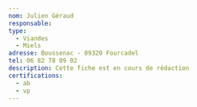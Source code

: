 ```yaml
---
nom: Julien Géraud
responsable:
type:
  - Viandes
  - Miels
adresse: Boussenac - 09320 Fourcadel
tel: 06 82 78 09 02
description: Cette fiche est en cours de rédaction
certifications:
  - ab
  - vp
---
```

